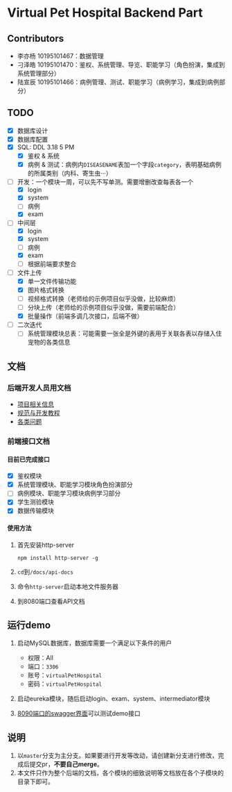 <!--
 * @Author: pikapikapikaori pikapikapi_kaori@icloud.com
 * @Date: 2023-03-01 22:42:27
 * @LastEditors: pikapikapikaori pikapikapi_kaori@icloud.com
 * @LastEditTime: 2023-03-25 17:40:35
 * @FilePath: /virtualPetHospital-backend/README.md
 * @Description: 项目后端部分简介文件
-->
# Virtual Pet Hospital Backend Part

## Contributors

- 李亦杨 10195101467：数据管理
- 刁泽皓 10195101470：鉴权、系统管理、导览、职能学习（角色扮演，集成到系统管理部分）
- 陆宣辰 10195101466：病例管理、测试、职能学习（病例学习，集成到病例部分）

## TODO

- [X] 数据库设计
- [X] 数据库配置
- [X] SQL: DDL 3.18 5 PM
  - [X] 鉴权 & 系统
  - [X] 病例 & 测试：病例内`DISEASENAME`表加一个字段`category`，表明基础病例的所属类别（内科、寄生虫···）
- [ ] 开发：一个模块一周，可以先不写单测。需要增删改查每表各一个
  - [X] login
  - [X] system
  - [ ] 病例
  - [X] exam
- [ ] 中间层
  - [X] login
  - [X] system
  - [ ] 病例
  - [X] exam
  - [ ] 根据前端要求整合
- [ ] 文件上传
  - [X] 单一文件传输功能
  - [X] 图片格式转换
  - [ ] 视频格式转换（老师给的示例项目似乎没做，比较麻烦）
  - [ ] 分块上传（老师给的示例项目似乎没做，需要前端配合）
  - [X] 批量操作（前端多调几次接口，后端不做）
- [ ] 二次迭代
  - [ ] 系统管理模块总表：可能需要一张全是外键的表用于关联各表以存储入住宠物的各类信息

## 文档

### 后端开发人员用文档

- [项目相关信息](./docs/ProjectInfo.md)
- [规范与开发教程](./docs/StandardInstruction.md)
- [各类问题](./docs/QA.md)

### 前端接口文档

#### 目前已完成接口

- [X] 鉴权模块
- [X] 系统管理模块、职能学习模块角色扮演部分
- [ ] 病例模块、职能学习模块病例学习部分
- [X] 学生测验模块
- [X] 数据传输模块

#### 使用方法

1. 首先安装http-server

    ```nodejs
    npm install http-server -g
    ```

2. `cd`到`/docs/api-docs`
3. 命令`http-server`启动本地文件服务器
4. 到8080端口查看API文档

## 运行demo

1. 启动MySQL数据库，数据库需要一个满足以下条件的用户

   - 权限：All
   - 端口：`3306`
   - 账号：`virtualPetHospital`
   - 密码：`virtualPetHospital`

2. 启动eureka模块，随后启动login、exam、system、intermediator模块
3. [8090端口的swagger界面](localhost:8090/swagger-ui/index.html)可以测试demo接口

## 说明

1. 以`master`分支为主分支。如果要进行开发等改动，请创建新分支进行修改，完成后提交pr，**不要自己merge**。
2. 本文件只作为整个后端的文档，各个模块的细致说明等文档放在各个子模块的目录下即可。
